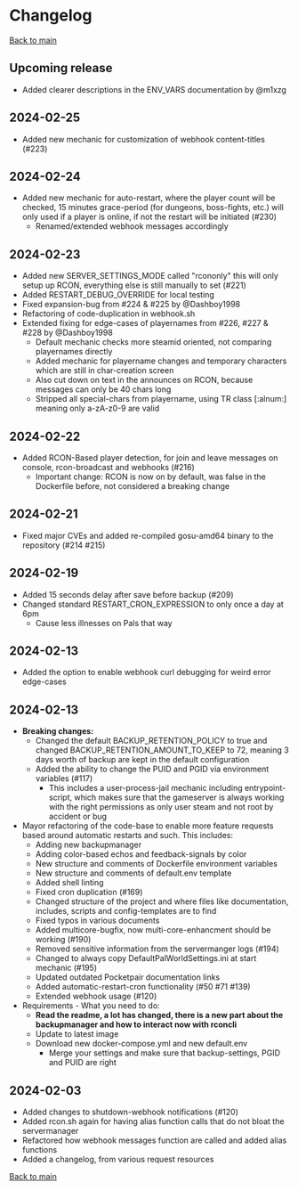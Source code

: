 # Changelog

[Back to main](README.md#changelog)

## Upcoming release

- Added clearer descriptions in the ENV_VARS documentation by @m1xzg

## 2024-02-25

- Added new mechanic for customization of webhook content-titles (#223)

## 2024-02-24

- Added new mechanic for auto-restart, where the player count will be checked, 15 minutes grace-period (for dungeons, boss-fights, etc.) will only used if a player is online, if not the restart will be initiated (#230)
  - Renamed/extended webhook messages accordingly

## 2024-02-23

- Added new SERVER_SETTINGS_MODE called "rcononly" this will only setup up RCON, everything else is still manually to set (#221)
- Added RESTART_DEBUG_OVERRIDE for local testing
- Fixed expansion-bug from #224 & #225 by @Dashboy1998
- Refactoring of code-duplication in webhook.sh
- Extended fixing for edge-cases of playernames from #226, #227 & #228 by @Dashboy1998
  - Default mechanic checks more steamid oriented, not comparing playernames directly
  - Added mechanic for playername changes and temporary characters which are still in char-creation screen
  - Also cut down on text in the announces on RCON, because messages can only be 40 chars long
  - Stripped all special-chars from playername, using TR class [:alnum:] meaning only a-zA-z0-9 are valid

## 2024-02-22

- Added RCON-Based player detection, for join and leave messages on console, rcon-broadcast and webhooks (#216)
  - Important change: RCON is now on by default, was false in the Dockerfile before, not considered a breaking change

## 2024-02-21

- Fixed major CVEs and added re-compiled gosu-amd64 binary to the repository (#214 #215)

## 2024-02-19

- Added 15 seconds delay after save before backup (#209)
- Changed standard RESTART_CRON_EXPRESSION to only once a day at 6pm
  - Cause less illnesses on Pals that way

## 2024-02-13

- Added the option to enable webhook curl debugging for weird error edge-cases

## 2024-02-13
- **Breaking changes:** 
  - Changed the default BACKUP_RETENTION_POLICY to true and changed BACKUP_RETENTION_AMOUNT_TO_KEEP to 72, meaning 3 days worth of backup are kept in the default configuration
  - Added the ability to change the PUID and PGID via environment variables (#117)
    - This includes a user-process-jail mechanic including entrypoint-script, which makes sure that the gameserver is always working with the right permissions as only user steam and not root by accident or bug 
- Mayor refactoring of the code-base to enable more feature requests based around automatic restarts and such. This includes:
  - Adding new backupmanager
  - Adding color-based echos and feedback-signals by color
  - New structure and comments of Dockerfile environment variables
  - New structure and comments of default.env template
  - Added shell linting
  - Fixed cron duplication (#169)
  - Changed structure of the project and where files like documentation, includes, scripts and config-templates are to find
  - Fixed typos in various documents
  - Added multicore-bugfix, now multi-core-enhancment should be working (#190)
  - Removed sensitive information from the servermanger logs (#194)
  - Changed to always copy DefaultPalWorldSettings.ini at start mechanic (#195)
  - Updated outdated Pocketpair documentation links
  - Added automatic-restart-cron functionality (#50 #71 #139)
  - Extended webhook usage (#120)
- Requirements - What you need to do:
  - **Read the readme, a lot has changed, there is a new part about the backupmanager and how to interact now with rconcli**
  - Update to latest image
  - Download new docker-compose.yml and new default.env
    - Merge your settings and make sure that backup-settings, PGID and PUID are right

## 2024-02-03

- Added changes to shutdown-webhook notifications (#120)
- Added rcon.sh again for having alias function calls that do not bloat the servermanager
- Refactored how webhook messages function are called and added alias functions
- Added a changelog, from various request resources

[Back to main](README.md#changelog)
